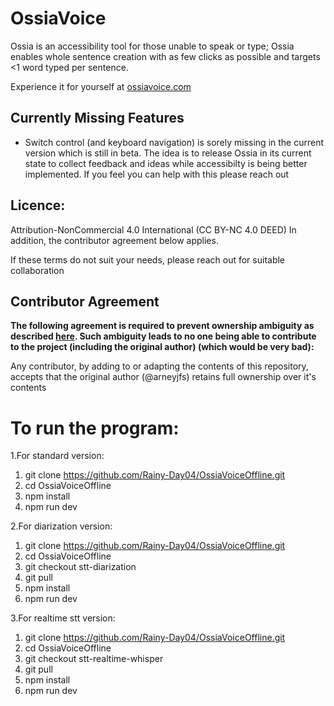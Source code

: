 # OssiaVoice
Ossia is an accessibility tool for those unable to speak or type; Ossia enables whole sentence creation with as few clicks as possible and targets <1 word typed per sentence.

Experience it for yourself at [ossiavoice.com](https://ossiavoice.com/)

## Currently Missing Features
- Switch control (and keyboard navigation) is sorely missing in the current version which is still in beta. The idea is to release Ossia in its current state to collect feedback and ideas while accessibilty is being better implemented. If you feel you can help with this please reach out

## Licence: 
  Attribution-NonCommercial 4.0 International (CC BY-NC 4.0 DEED)
  In addition, the contributor agreement below applies.

  If these terms do not suit your needs, please reach out for suitable collaboration

## Contributor Agreement
  **The following agreement is required to prevent ownership ambiguity as described [here](https://choosealicense.com/no-permission/). Such ambiguity leads to no one being able to contribute to the project (including the original author) (which would be very bad):**
  
  Any contributor, by adding to or adapting the contents of this repository, accepts that the original author (@arneyjfs) retains full ownership over it's contents

# To run the program:

1.For standard version:
1. git clone https://github.com/Rainy-Day04/OssiaVoiceOffline.git
2. cd OssiaVoiceOffline
3. npm install
4. npm run dev

2.For diarization version:
1. git clone https://github.com/Rainy-Day04/OssiaVoiceOffline.git
2. cd OssiaVoiceOffline
3. git checkout stt-diarization
4. git pull
5. npm install
6. npm run dev

3.For realtime stt version:
1. git clone https://github.com/Rainy-Day04/OssiaVoiceOffline.git
2. cd OssiaVoiceOffline
3. git checkout stt-realtime-whisper 
4. git pull
5. npm install
6. npm run dev


